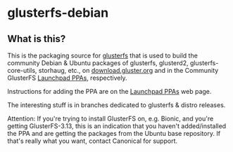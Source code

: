 glusterfs-debian
================

What is this?
---------------

This is the packaging source for [glusterfs] that is used to build the community Debian & Ubuntu packages of glusterfs, glusterd2, glusterfs-core-utils, storhaug, etc., on [download.gluster.org] and in the Community GlusterFS [Launchpad PPAs], respectively.

Instructions for adding the PPA are on the [Launchpad PPAs] web page.

The interesting stuff is in branches dedicated to glusterfs & distro releases.

Attention: If you're trying to install GlusterFS on, e.g. Bionic, and you're getting GlusterFS-3.13, this is an indication that you haven't added/installed the PPA and are getting the packages from the Ubuntu base repository. If that's really what you want, contact Canonical for support.

  [glusterfs]: http://gluster.org/
  [download.gluster.org]: http://download.gluster.org/pub/gluster/glusterfs/
  [Launchpad PPAs]: https://launchpad.net/~gluster
